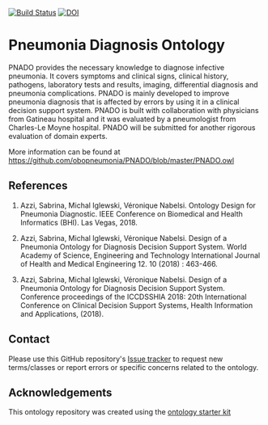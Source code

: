 [![Build Status](https://travis-ci.org/SabrinetteAzzi/PNADO.svg?branch=master)](https://travis-ci.org/SabrinetteAzzi/PNADO)
[![DOI](https://zenodo.org/badge/13996/SabrinetteAzzi/PNADO.svg)](https://zenodo.org/badge/latestdoi/13996/SabrinetteAzzi/PNADO)

# Pneumonia Diagnosis Ontology

PNADO provides the necessary knowledge to diagnose infective pneumonia. It covers symptoms and clinical signs, clinical history, pathogens, laboratory tests and results, imaging, differential diagnosis and pneumonia complications. PNADO is mainly developed to improve pneumonia diagnosis that is affected by errors by using it in a clinical decision support system. PNADO is built with collaboration with physicians from Gatineau hospital and it was evaluated by a pneumologist from Charles-Le Moyne hospital. PNADO will be submitted for another rigorous evaluation of domain experts.

More information can be found at https://github.com/obopneumonia/PNADO/blob/master/PNADO.owl

## References

1) Azzi, Sabrina, Michal Iglewski, Véronique Nabelsi. Ontology Design for Pneumonia Diagnostic. IEEE Conference on Biomedical and Health Informatics (BHI). Las Vegas, 2018.

2) Azzi, Sabrina, Michal Iglewski, Véronique Nabelsi. Design of a Pneumonia Ontology for Diagnosis Decision Support System. World Academy of Science, Engineering and Technology International Journal of Health and Medical Engineering 12. 10 (2018) : 463-466.

3) Azzi, Sabrina, Michal Iglewski, Véronique Nabelsi. Design of a Pneumonia Ontology for Diagnosis Decision Support System. Conference proceedings of the ICCDSSHIA 2018: 20th International Conference on Clinical Decision Support Systems, Health Information and Applications, (2018).


## Contact

Please use this GitHub repository's [Issue tracker](https://github.com/obopneumonia/PNADO/issues) to request new terms/classes or report errors or specific concerns related to the ontology.

## Acknowledgements

This ontology repository was created using the [ontology starter kit](https://github.com/INCATools/ontology-starter-kit)

